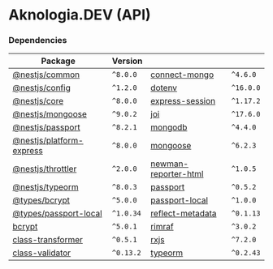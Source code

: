 # Aknologia.DEV (API)

### Dependencies

<!-- START -->
| Package | Version | | |
| ------- | ------- | ------- | ------- |
| [@nestjs/common](https://www.npmjs.com/package/@nestjs/common) | `^8.0.0` | [connect-mongo](https://www.npmjs.com/package/connect-mongo) | `^4.6.0` |
| [@nestjs/config](https://www.npmjs.com/package/@nestjs/config) | `^1.2.0` | [dotenv](https://www.npmjs.com/package/dotenv) | `^16.0.0` |
| [@nestjs/core](https://www.npmjs.com/package/@nestjs/core) | `^8.0.0` | [express-session](https://www.npmjs.com/package/express-session) | `^1.17.2` |
| [@nestjs/mongoose](https://www.npmjs.com/package/@nestjs/mongoose) | `^9.0.2` | [joi](https://www.npmjs.com/package/joi) | `^17.6.0` |
| [@nestjs/passport](https://www.npmjs.com/package/@nestjs/passport) | `^8.2.1` | [mongodb](https://www.npmjs.com/package/mongodb) | `^4.4.0` |
| [@nestjs/platform-express](https://www.npmjs.com/package/@nestjs/platform-express) | `^8.0.0` | [mongoose](https://www.npmjs.com/package/mongoose) | `^6.2.3` |
| [@nestjs/throttler](https://www.npmjs.com/package/@nestjs/throttler) | `^2.0.0` | [newman-reporter-html](https://www.npmjs.com/package/newman-reporter-html) | `^1.0.5` |
| [@nestjs/typeorm](https://www.npmjs.com/package/@nestjs/typeorm) | `^8.0.3` | [passport](https://www.npmjs.com/package/passport) | `^0.5.2` |
| [@types/bcrypt](https://www.npmjs.com/package/@types/bcrypt) | `^5.0.0` | [passport-local](https://www.npmjs.com/package/passport-local) | `^1.0.0` |
| [@types/passport-local](https://www.npmjs.com/package/@types/passport-local) | `^1.0.34` | [reflect-metadata](https://www.npmjs.com/package/reflect-metadata) | `^0.1.13` |
| [bcrypt](https://www.npmjs.com/package/bcrypt) | `^5.0.1` | [rimraf](https://www.npmjs.com/package/rimraf) | `^3.0.2` |
| [class-transformer](https://www.npmjs.com/package/class-transformer) | `^0.5.1` | [rxjs](https://www.npmjs.com/package/rxjs) | `^7.2.0` |
| [class-validator](https://www.npmjs.com/package/class-validator) | `^0.13.2` | [typeorm](https://www.npmjs.com/package/typeorm) | `^0.2.43` |
<!-- END -->
